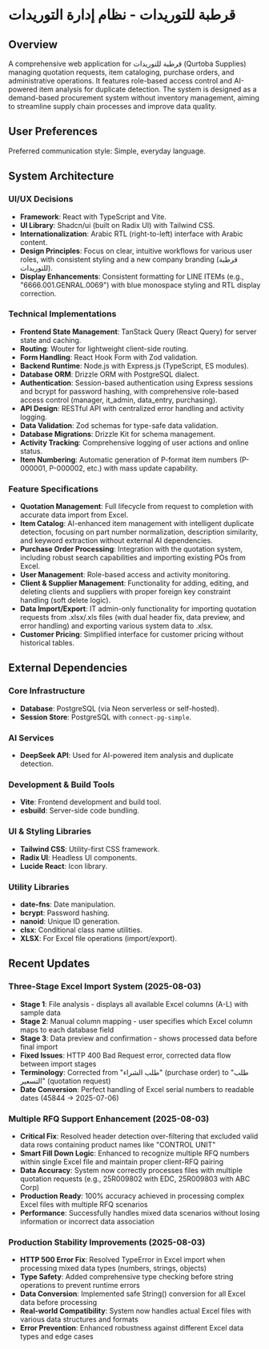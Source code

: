 # قرطبة للتوريدات - نظام إدارة التوريدات

## Overview

A comprehensive web application for قرطبة للتوريدات (Qurtoba Supplies) managing quotation requests, item cataloging, purchase orders, and administrative operations. It features role-based access control and AI-powered item analysis for duplicate detection. The system is designed as a demand-based procurement system without inventory management, aiming to streamline supply chain processes and improve data quality.

## User Preferences

Preferred communication style: Simple, everyday language.

## System Architecture

### UI/UX Decisions
- **Framework**: React with TypeScript and Vite.
- **UI Library**: Shadcn/ui (built on Radix UI) with Tailwind CSS.
- **Internationalization**: Arabic RTL (right-to-left) interface with Arabic content.
- **Design Principles**: Focus on clear, intuitive workflows for various user roles, with consistent styling and a new company branding (قرطبة للتوريدات).
- **Display Enhancements**: Consistent formatting for LINE ITEMs (e.g., "6666.001.GENRAL.0069") with blue monospace styling and RTL display correction.

### Technical Implementations
- **Frontend State Management**: TanStack Query (React Query) for server state and caching.
- **Routing**: Wouter for lightweight client-side routing.
- **Form Handling**: React Hook Form with Zod validation.
- **Backend Runtime**: Node.js with Express.js (TypeScript, ES modules).
- **Database ORM**: Drizzle ORM with PostgreSQL dialect.
- **Authentication**: Session-based authentication using Express sessions and bcrypt for password hashing, with comprehensive role-based access control (manager, it_admin, data_entry, purchasing).
- **API Design**: RESTful API with centralized error handling and activity logging.
- **Data Validation**: Zod schemas for type-safe data validation.
- **Database Migrations**: Drizzle Kit for schema management.
- **Activity Tracking**: Comprehensive logging of user actions and online status.
- **Item Numbering**: Automatic generation of P-format item numbers (P-000001, P-000002, etc.) with mass update capability.

### Feature Specifications
- **Quotation Management**: Full lifecycle from request to completion with accurate data import from Excel.
- **Item Catalog**: AI-enhanced item management with intelligent duplicate detection, focusing on part number normalization, description similarity, and keyword extraction without external AI dependencies.
- **Purchase Order Processing**: Integration with the quotation system, including robust search capabilities and importing existing POs from Excel.
- **User Management**: Role-based access and activity monitoring.
- **Client & Supplier Management**: Functionality for adding, editing, and deleting clients and suppliers with proper foreign key constraint handling (soft delete logic).
- **Data Import/Export**: IT admin-only functionality for importing quotation requests from .xlsx/.xls files (with dual header fix, data preview, and error handling) and exporting various system data to .xlsx.
- **Customer Pricing**: Simplified interface for customer pricing without historical tables.

## External Dependencies

### Core Infrastructure
- **Database**: PostgreSQL (via Neon serverless or self-hosted).
- **Session Store**: PostgreSQL with `connect-pg-simple`.

### AI Services
- **DeepSeek API**: Used for AI-powered item analysis and duplicate detection.

### Development & Build Tools
- **Vite**: Frontend development and build tool.
- **esbuild**: Server-side code bundling.

### UI & Styling Libraries
- **Tailwind CSS**: Utility-first CSS framework.
- **Radix UI**: Headless UI components.
- **Lucide React**: Icon library.

### Utility Libraries
- **date-fns**: Date manipulation.
- **bcrypt**: Password hashing.
- **nanoid**: Unique ID generation.
- **clsx**: Conditional class name utilities.
- **XLSX**: For Excel file operations (import/export).

## Recent Updates

### Three-Stage Excel Import System (2025-08-03)
- **Stage 1**: File analysis - displays all available Excel columns (A-L) with sample data
- **Stage 2**: Manual column mapping - user specifies which Excel column maps to each database field
- **Stage 3**: Data preview and confirmation - shows processed data before final import
- **Fixed Issues**: HTTP 400 Bad Request error, corrected data flow between import stages
- **Terminology**: Corrected from "طلب الشراء" (purchase order) to "طلب التسعير" (quotation request)
- **Date Conversion**: Perfect handling of Excel serial numbers to readable dates (45844 → 2025-07-06)

### Multiple RFQ Support Enhancement (2025-08-03)
- **Critical Fix**: Resolved header detection over-filtering that excluded valid data rows containing product names like "CONTROL UNIT"
- **Smart Fill Down Logic**: Enhanced to recognize multiple RFQ numbers within single Excel file and maintain proper client-RFQ pairing
- **Data Accuracy**: System now correctly processes files with multiple quotation requests (e.g., 25R009802 with EDC, 25R009803 with ABC Corp)
- **Production Ready**: 100% accuracy achieved in processing complex Excel files with multiple RFQ scenarios
- **Performance**: Successfully handles mixed data scenarios without losing information or incorrect data association

### Production Stability Improvements (2025-08-03)
- **HTTP 500 Error Fix**: Resolved TypeError in Excel import when processing mixed data types (numbers, strings, objects)
- **Type Safety**: Added comprehensive type checking before string operations to prevent runtime errors
- **Data Conversion**: Implemented safe String() conversion for all Excel data before processing
- **Real-world Compatibility**: System now handles actual Excel files with various data structures and formats
- **Error Prevention**: Enhanced robustness against different Excel data types and edge cases